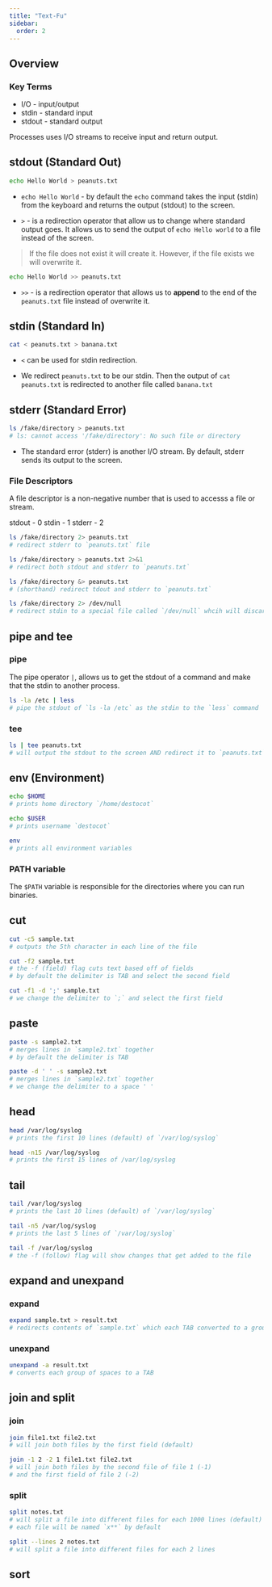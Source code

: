 ```yaml
---
title: "Text-Fu"
sidebar:
  order: 2
---
```


## Overview

### Key Terms

- I/O - input/output
- stdin - standard input
- stdout - standard output

Processes uses I/O streams to receive input and return output.

## stdout (Standard Out)

```bash
echo Hello World > peanuts.txt
```

- `echo Hello World` - by default the `echo` command takes the input (stdin) from the keyboard and returns the output (stdout) to the screen.

- `>` - is a redirection operator that allow us to change where standard output goes. It allows us to send the output of `echo Hello world` to a file instead of the screen.

> If the file does not exist it will create it. However, if the file exists we will overwrite it.

```bash
echo Hello World >> peanuts.txt
```

- `>>` - is a redirection operator that allows us to **append** to the end of the `peanuts.txt` file instead of overwrite it.

## stdin (Standard In)

```bash
cat < peanuts.txt > banana.txt
```

- `<` can be used for stdin redirection.

- We redirect `peanuts.txt` to be our stdin. Then the output of `cat peanuts.txt` is redirected to another file called `banana.txt`

## stderr (Standard Error)

```bash
ls /fake/directory > peanuts.txt
# ls: cannot access '/fake/directory': No such file or directory
```

- The standard error (stderr) is another I/O stream. By default, stderr sends its output to the screen.

### File Descriptors

A file descriptor is a non-negative number that is used to accesss a file or stream.

stdout - 0
stdin - 1
stderr - 2

```bash
ls /fake/directory 2> peanuts.txt
# redirect stderr to `peanuts.txt` file
```

```bash
ls /fake/directory > peanuts.txt 2>&1
# redirect both stdout and stderr to `peanuts.txt`

ls /fake/directory &> peanuts.txt
# (shorthand) redirect tdout and stderr to `peanuts.txt`
```

```bash
ls /fake/directory 2> /dev/null
# redirect stdin to a special file called `/dev/null` whcih will discard any input
```

## pipe and tee

### pipe

The pipe operator `|`, allows us to get the stdout of a command and make that the stdin to another process.

```bash
ls -la /etc | less
# pipe the stdout of `ls -la /etc` as the stdin to the `less` command
```

### tee

```bash
ls | tee peanuts.txt
# will output the stdout to the screen AND redirect it to `peanuts.txt`
```

## env (Environment)

```bash
echo $HOME
# prints home directory `/home/destocot`

echo $USER
# prints username `destocot`
```

```bash
env
# prints all environment variables
```

### PATH variable

The `$PATH` variable is responsible for the directories where you can run binaries.

## cut

```bash
cut -c5 sample.txt
# outputs the 5th character in each line of the file

cut -f2 sample.txt
# the -f (field) flag cuts text based off of fields
# by default the delimiter is TAB and select the second field

cut -f1 -d ';' sample.txt
# we change the delimiter to `;` and select the first field
```

## paste

```bash
paste -s sample2.txt
# merges lines in `sample2.txt` together
# by default the delimiter is TAB

paste -d ' ' -s sample2.txt
# merges lines in `sample2.txt` together
# we change the delimiter to a space ' '
```

## head

```bash
head /var/log/syslog
# prints the first 10 lines (default) of `/var/log/syslog`

head -n15 /var/log/syslog
# prints the first 15 lines of /var/log/syslog
```

## tail

```bash
tail /var/log/syslog
# prints the last 10 lines (default) of `/var/log/syslog`

tail -n5 /var/log/syslog
# prints the last 5 lines of `/var/log/syslog`

tail -f /var/log/syslog
# the -f (follow) flag will show changes that get added to the file
```

## expand and unexpand

### expand

```bash
expand sample.txt > result.txt
# redirects contents of `sample.txt` which each TAB converted to a group of spaces
```

### unexpand

```bash
unexpand -a result.txt
# converts each group of spaces to a TAB
```

## join and split

### join

```bash
join file1.txt file2.txt
# will join both files by the first field (default)

join -1 2 -2 1 file1.txt file2.txt
# will join both files by the second file of file 1 (-1)
# and the first field of file 2 (-2)
```

### split

```bash
split notes.txt
# will split a file into different files for each 1000 lines (default)
# each file will be named `x**` by default

split --lines 2 notes.txt
# will split a file into different files for each 2 lines
```

## sort
